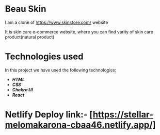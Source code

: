 # Beau Skin
I am a clone of https://www.skinstore.com/ website

It is skin care e-commerce website, where you can find varity of skin care product(natural product)

# Technologies used
In this project we have used the following technologies:

- ***HTML***
- ***CSS***
- ***Chakra UI***
- ***React***


# Netlify Deploy link:-  [https://stellar-melomakarona-cbaa46.netlify.app/]
